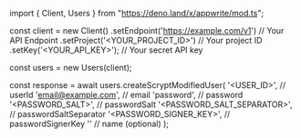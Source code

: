 import { Client, Users } from "https://deno.land/x/appwrite/mod.ts";

const client = new Client()
    .setEndpoint('https://example.com/v1') // Your API Endpoint
    .setProject('<YOUR_PROJECT_ID>') // Your project ID
    .setKey('<YOUR_API_KEY>'); // Your secret API key

const users = new Users(client);

const response = await users.createScryptModifiedUser(
    '<USER_ID>', // userId
    'email@example.com', // email
    'password', // password
    '<PASSWORD_SALT>', // passwordSalt
    '<PASSWORD_SALT_SEPARATOR>', // passwordSaltSeparator
    '<PASSWORD_SIGNER_KEY>', // passwordSignerKey
    '<NAME>' // name (optional)
);
